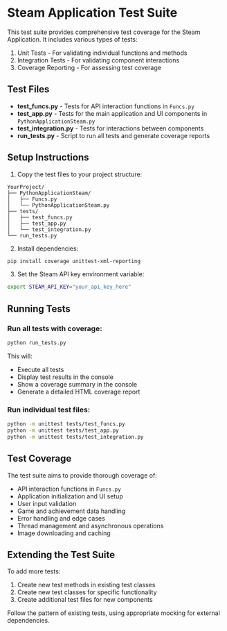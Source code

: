 # Steam Application Test Suite

This test suite provides comprehensive test coverage for the Steam Application. It includes various types of tests:

1. Unit Tests - For validating individual functions and methods
2. Integration Tests - For validating component interactions
3. Coverage Reporting - For assessing test coverage

## Test Files

- **test_funcs.py** - Tests for API interaction functions in `Funcs.py`
- **test_app.py** - Tests for the main application and UI components in `PythonApplicationSteam.py`
- **test_integration.py** - Tests for interactions between components
- **run_tests.py** - Script to run all tests and generate coverage reports

## Setup Instructions

1. Copy the test files to your project structure:

```
YourProject/
├── PythonApplicationSteam/
│   ├── Funcs.py
│   └── PythonApplicationSteam.py
├── tests/
│   ├── test_funcs.py
│   ├── test_app.py
│   └── test_integration.py
└── run_tests.py
```

2. Install dependencies:

```bash
pip install coverage unittest-xml-reporting
```

3. Set the Steam API key environment variable:

```bash
export STEAM_API_KEY="your_api_key_here"
```

## Running Tests

### Run all tests with coverage:

```bash
python run_tests.py
```

This will:
- Execute all tests
- Display test results in the console
- Show a coverage summary in the console
- Generate a detailed HTML coverage report

### Run individual test files:

```bash
python -m unittest tests/test_funcs.py
python -m unittest tests/test_app.py
python -m unittest tests/test_integration.py
```

## Test Coverage

The test suite aims to provide thorough coverage of:

- API interaction functions in `Funcs.py`
- Application initialization and UI setup
- User input validation
- Game and achievement data handling
- Error handling and edge cases
- Thread management and asynchronous operations
- Image downloading and caching

## Extending the Test Suite

To add more tests:

1. Create new test methods in existing test classes
2. Create new test classes for specific functionality
3. Create additional test files for new components

Follow the pattern of existing tests, using appropriate mocking for external dependencies.
